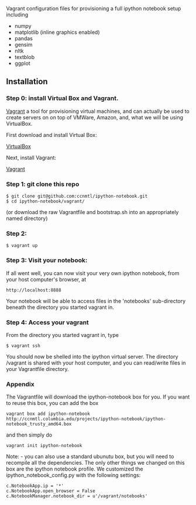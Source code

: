 Vagrant configuration files for provisioning a full ipython notebook setup including

* numpy
* matplotlib (inline graphics enabled)
* pandas
* gensim
* nltk
* textblob
* ggplot

## Installation

### Step 0: install Virtual Box and Vagrant.
[Vagrant](http://docs.vagrantup.com/v2/getting-started/index.html) a tool for provisioning virtual machines, and can actually be used to create servers on on top of VMWare, Amazon, and, what we will be using VirtualBox.

First download and install Virtual Box:

[VirtualBox](http://www.virtualbox.org/)

Next, install Vagrant:

[Vagrant](http://www.vagrantup.com/)


### Step 1: git clone this repo

    $ git clone git@github.com:ccnmtl/ipython-notebook.git
    $ cd ipython-notebook/vagrant/

(or download the raw Vagrantfile and bootstrap.sh into an appropriately named directory)

### Step 2:

    $ vagrant up

### Step 3: Visit your notebook:

If all went well, you can now visit your very own ipython notebook, from your host computer's browser, at 

    http://localhost:8888 

Your notebook will be able to access files in the 'notebooks' sub-directory beneath the directory you started vagrant in.

### Step 4: Access your vagrant

From the directory you started vagrant in, type

    $ vagrant ssh
    
You should now be shelled into the ipython virtual server. The directory /vagrant is shared with your host computer, and you can read/write files in your Vagrantfile directory.

### Appendix
The Vagrantfile will download the ipython-notebook box for you.  If you want to reuse this box, you can add the box
 
    vagrant box add ipython-notebook http://ccnmtl.columbia.edu/projects/ipython-notebook/ipython-notebook_trusty_amd64.box
 
and then simply do

    vagrant init ipython-notebook
    
Note: - you can also use a standard ubunutu box, but you will need to recompile all the dependencies. The only other things we changed on this box are the ipython notebook profile. We customized the ipython_notebook_config.py with the following settings:

    c.NotebookApp.ip = '*'
    c.NotebookApp.open_browser = False
    c.NotebookManager.notebook_dir = u'/vagrant/notebooks'


